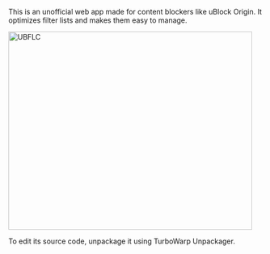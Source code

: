 This is an unofficial web app made for content blockers like uBlock Origin. It optimizes filter lists and makes them easy to manage.

<img width="482" height="392" alt="UBFLC" src="https://github.com/user-attachments/assets/a079c15e-7ec6-4394-815f-903c5d5e0940" />

To edit its source code, unpackage it using TurboWarp Unpackager.
